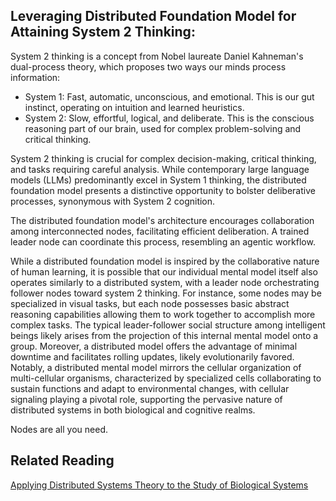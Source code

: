 ## Leveraging Distributed Foundation Model for Attaining System 2 Thinking:

System 2 thinking is a concept from Nobel laureate Daniel Kahneman's dual-process theory, which proposes two ways our minds process information:

- System 1: Fast, automatic, unconscious, and emotional. This is our gut instinct, operating on intuition and learned heuristics.
- System 2: Slow, effortful, logical, and deliberate. This is the conscious reasoning part of our brain, used for complex problem-solving and critical thinking.

System 2 thinking is crucial for complex decision-making, critical thinking, and tasks requiring careful analysis. While contemporary large language models (LLMs) predominantly excel in System 1 thinking, the distributed foundation model presents a distinctive opportunity to bolster deliberative processes, synonymous with System 2 cognition.

The distributed foundation model's architecture encourages collaboration among interconnected nodes, facilitating efficient deliberation. A trained leader node can coordinate this process, resembling an agentic workflow.

While a distributed foundation model is inspired by the collaborative nature of human learning, it is possible that our individual mental model itself also operates similarly to a distributed system, with a leader node orchestrating follower nodes toward system 2 thinking. For instance, some nodes may be specialized in visual tasks, but each node possesses basic abstract reasoning capabilities allowing them to work together to accomplish more complex tasks. The typical leader-follower social structure among intelligent beings likely arises from the projection of this internal mental model onto a group. Moreover, a distributed model offers the advantage of minimal downtime and facilitates rolling updates, likely evolutionarily favored. Notably, a distributed mental model mirrors the cellular organization of multi-cellular organisms, characterized by specialized cells collaborating to sustain functions and adapt to environmental changes, with cellular signaling playing a pivotal role, supporting the pervasive nature of distributed systems in both biological and cognitive realms.

Nodes are all you need.

## Related Reading

[Applying Distributed Systems Theory to the Study of Biological Systems](https://github.com/fanseeai/Distributed-Foundation-Models/blob/53fae4456673d7934775f641e4cfcde43c14c283/Applying%20Distributed%20Systems%20Theory%20to%20the%20Study%20of%20Biological%20Systems.md)

